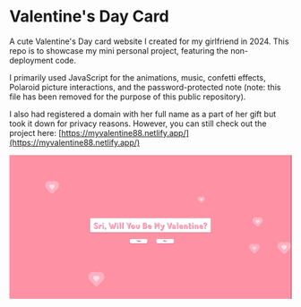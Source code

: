 # Valentine's Day Card

A cute Valentine's Day card website I created for my girlfriend in 2024. This repo is to showcase my mini personal project, featuring the non-deployment code.

I primarily used JavaScript for the animations, music, confetti effects, Polaroid picture interactions, and the password-protected note (note: this file has been removed for the purpose of this public repository).

I also had registered a domain with her full name as a part of her gift but took it down for privacy reasons. However, you can still check out the project here: [https://myvalentine88.netlify.app/](https://myvalentine88.netlify.app/)


![Valentine's Day Card Gif](./assets/valentinesDemo1.gif)
